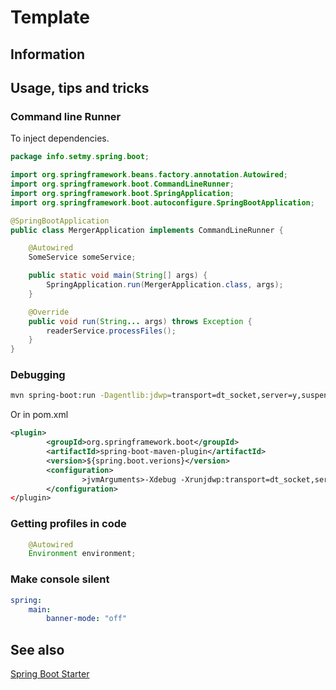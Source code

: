 # Template

## Information

## Usage, tips and tricks

### Command line Runner

To inject dependencies.

```Java
package info.setmy.spring.boot;

import org.springframework.beans.factory.annotation.Autowired;
import org.springframework.boot.CommandLineRunner;
import org.springframework.boot.SpringApplication;
import org.springframework.boot.autoconfigure.SpringBootApplication;

@SpringBootApplication
public class MergerApplication implements CommandLineRunner {

    @Autowired
    SomeService someService;

    public static void main(String[] args) {
        SpringApplication.run(MergerApplication.class, args);
    }

    @Override
    public void run(String... args) throws Exception {
        readerService.processFiles();
    }
}
```

### Debugging

```sh
mvn spring-boot:run -Dagentlib:jdwp=transport=dt_socket,server=y,suspend=n,address=8000
```

Or in pom.xml

```xml
<plugin>
        <groupId>org.springframework.boot</groupId>
        <artifactId>spring-boot-maven-plugin</artifactId>
        <version>${spring.boot.verions}</version>
        <configuration>
                >jvmArguments>-Xdebug -Xrunjdwp:transport=dt_socket,server=y,suspend=n,address=8000</jvmArguments>
        </configuration>
</plugin>
```

### Getting profiles in code

```Java
    @Autowired
    Environment environment;
```

### Make console silent

```yml
spring:
    main:
        banner-mode: "off"
```

## See also

[Spring Boot Starter](https://start.spring.io/)
